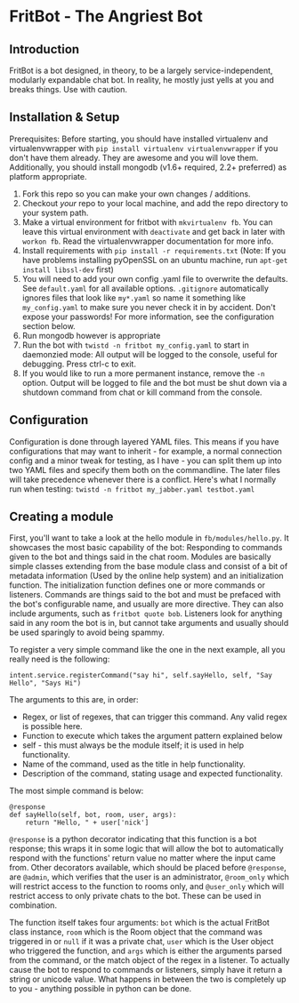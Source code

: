 FritBot - The Angriest Bot
==========================

Introduction
------------

FritBot is a bot designed, in theory, to be a largely service-independent, modularly expandable chat bot. In reality, he mostly just yells at you and breaks things. Use with caution.

Installation & Setup
--------------------

Prerequisites: Before starting, you should have installed virtualenv and virtualenvwrapper with `pip install virtualenv virtualenvwrapper` if you don't have them already. They are awesome and you will love them. Additionally,
you should install mongodb (v1.6+ required, 2.2+ preferred) as platform appropriate.

1. Fork this repo so you can make your own changes / additions.
2. Checkout _your_ repo to your local machine, and add the repo directory to your system path.
3. Make a virtual environment for fritbot with `mkvirtualenv fb`. You can leave this virtual environment with `deactivate` and get back in later with `workon fb`. Read the virtualenvwrapper documentation for more info.
4. Install requirements with `pip install -r requirements.txt` (Note: If you have problems installing pyOpenSSL on an ubuntu machine, run `apt-get install libssl-dev` first)
6. You will need to add your own config .yaml file to overwrite the defaults. See `default.yaml` for all available options. `.gitignore` automatically ignores files that look like `my*.yaml` so name it something like `my_config.yaml` to make sure you never check it in by accident. Don't expose your passwords! For more information, see the configuration section below.
5. Run mongodb however is appropriate
7. Run the bot with `twistd -n fritbot my_config.yaml` to start in daemonzied mode: All output will be logged to the console, useful for debugging. Press ctrl-c to exit.
8. If you would like to run a more permanent instance, remove the `-n` option. Output will be logged to file and the bot must be shut down via a shutdown command from chat or kill command from the console.

Configuration
-------------

Configuration is done through layered YAML files. This means if you have configurations that may want to inherit - for example, a normal connection config and a minor tweak for testing, as I have - you can split them up into two YAML files and specify them both on the commandline. The later files will take precedence whenever there is a conflict. Here's what I normally run when testing: `twistd -n fritbot my_jabber.yaml testbot.yaml`

Creating a module
-----------------

First, you'll want to take a look at the hello module in `fb/modules/hello.py`. It showcases the most basic capability of the bot: Responding to commands given to the bot and things said in the chat room. Modules are basically simple classes extending from the base module class and consist of a bit of metadata information (Used by the online help system) and an initialization function. The initialization function defines one or more commands or listeners. Commands are things said to the bot and must be prefaced with the bot's configurable name, and usually are more directive. They can also include arguments, such as `fritbot quote bob`. Listeners look for anything said in any room the bot is in, but cannot take arguments and usually should be used sparingly to avoid being spammy.

To register a very simple command like the one in the next example, all you really need is the following:

	intent.service.registerCommand("say hi", self.sayHello, self, "Say Hello", "Says Hi")

The arguments to this are, in order:

* Regex, or list of regexes, that can trigger this command. Any valid regex is possible here.
* Function to execute which takes the argument pattern explained below
* self - this must always be the module itself; it is used in help functionality.
* Name of the command, used as the title in help functionality.
* Description of the command, stating usage and expected functionality.

The most simple command is below:

	@response
	def sayHello(self, bot, room, user, args):
		return "Hello, " + user['nick']
	
`@response` is a python decorator indicating that this function is a bot response; this wraps it in some logic that will allow the bot to automatically respond with the functions' return value no matter where the input came from. Other decorators available, which should be placed before `@response`, are `@admin`, which verifies that the user is an administrator, `@room_only` which will restrict access to the function to rooms only, and `@user_only` which will restrict access to only private chats to the bot. These can be used in combination.

The function itself takes four arguments: `bot` which is the actual FritBot class instance, `room` which is the Room object that the command was triggered in or `null` if it was a private chat, `user` which is the User object who triggered the function, and `args` which is either the arguments parsed from the command, or the match object of the regex in a listener. To actually cause the bot to respond to commands or listeners, simply have it return a string or unicode value. What happens in between the two is completely up to you - anything possible in python can be done.